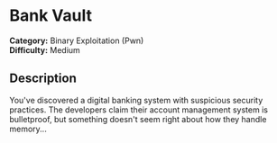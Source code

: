 #  Bank Vault

**Category:** Binary Exploitation (Pwn)  
**Difficulty:** Medium  

## Description

You've discovered a digital banking system with suspicious security practices. The developers claim their account management system is bulletproof, but something doesn't seem right about how they handle memory...


